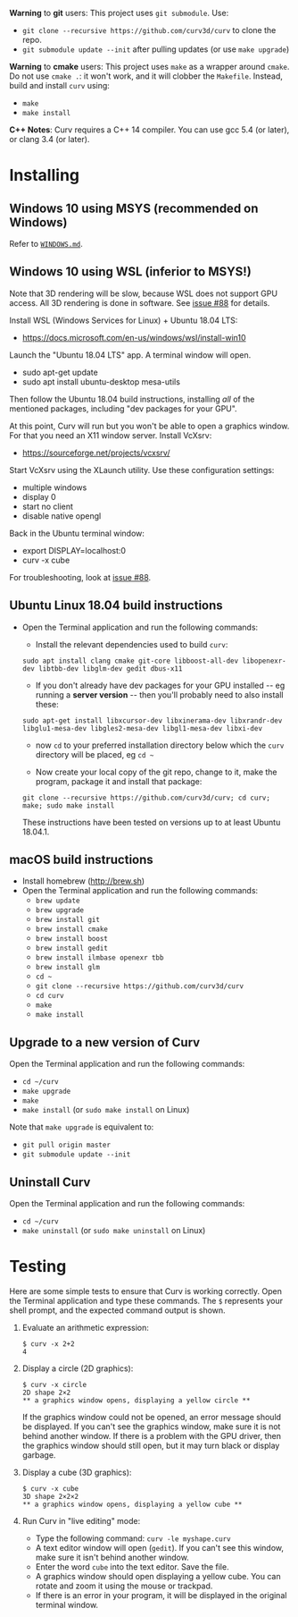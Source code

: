 **Warning** to **git** users:
This project uses `git submodule`. Use:
* `git clone --recursive https://github.com/curv3d/curv` to clone the repo.
* `git submodule update --init` after pulling updates (or use `make upgrade`)

**Warning** to **cmake** users:
This project uses `make` as a wrapper around `cmake`.
Do not use `cmake .`: it won't work, and it will clobber the `Makefile`.
Instead, build and install `curv` using:
* `make`
* `make install`

**C++ Notes**: Curv requires a C++ 14 compiler.
You can use gcc 5.4 (or later), or clang 3.4 (or later).

# Installing

## Windows 10 using MSYS (recommended on Windows)

Refer to [`WINDOWS.md`](./WINDOWS.md).

## Windows 10 using WSL (inferior to MSYS!)

Note that 3D rendering will be slow, because WSL does not support GPU access.
All 3D rendering is done in software. See [issue #88](https://github.com/curv3d/curv/issues/88) for details.

Install WSL (Windows Services for Linux) + Ubuntu 18.04 LTS:
 * https://docs.microsoft.com/en-us/windows/wsl/install-win10

Launch the "Ubuntu 18.04 LTS" app. A terminal window will open.
 * sudo apt-get update
 * sudo apt install ubuntu-desktop mesa-utils

Then follow the Ubuntu 18.04 build instructions, installing *all* of the
mentioned packages, including "dev packages for your GPU".

At this point, Curv will run but you won't be able to open a graphics window.
For that you need an X11 window server. Install VcXsrv:
 * https://sourceforge.net/projects/vcxsrv/

Start VcXsrv using the XLaunch utility. Use these configuration settings:
 * multiple windows
 * display 0
 * start no client
 * disable native opengl

Back in the Ubuntu terminal window:
 * export DISPLAY=localhost:0
 * curv -x cube

For troubleshooting, look at [issue #88](https://github.com/curv3d/curv/issues/88).

## Ubuntu Linux 18.04 build instructions
* Open the Terminal application and run the following commands:
  * Install the relevant dependencies used to build `curv`:

  `sudo apt install clang cmake git-core libboost-all-dev libopenexr-dev libtbb-dev libglm-dev gedit dbus-x11`

  * If you don't already have dev packages for your GPU installed -- eg running a **server version** -- then you'll probably need to also install these:

  `sudo apt-get install libxcursor-dev libxinerama-dev libxrandr-dev libglu1-mesa-dev libgles2-mesa-dev libgl1-mesa-dev libxi-dev`
  * now `cd` to your preferred installation directory below which the `curv` directory will be placed, eg `cd ~`

  * Now create your local copy of the git repo, change to it, make the program, package it and install that package:

  `git clone --recursive https://github.com/curv3d/curv; cd curv; make; sudo make install`

  These instructions have been tested on versions up to at least Ubuntu 18.04.1.

## macOS build instructions
* Install homebrew (http://brew.sh)
* Open the Terminal application and run the following commands:
  * `brew update`
  * `brew upgrade`
  * `brew install git`
  * `brew install cmake`
  * `brew install boost`
  * `brew install gedit`
  * `brew install ilmbase openexr tbb`
  * `brew install glm`
  * `cd ~`
  * `git clone --recursive https://github.com/curv3d/curv`
  * `cd curv`
  * `make`
  * `make install`

## Upgrade to a new version of Curv
Open the Terminal application and run the following commands:
 * `cd ~/curv`
 * `make upgrade`
 * `make`
 * `make install` (or `sudo make install` on Linux)

Note that `make upgrade` is equivalent to:
 * `git pull origin master`
 * `git submodule update --init`

## Uninstall Curv
Open the Terminal application and run the following commands:
 * `cd ~/curv`
 * `make uninstall` (or `sudo make uninstall` on Linux)

# Testing
Here are some simple tests to ensure that Curv is working correctly.
Open the Terminal application and type these commands.
The `$` represents your shell prompt, and the expected command output is shown.

1. Evaluate an arithmetic expression:
   ```
   $ curv -x 2+2
   4
   ```

2. Display a circle (2D graphics):
   ```
   $ curv -x circle
   2D shape 2×2
   ** a graphics window opens, displaying a yellow circle **
   ```
   If the graphics window could not be opened, an error message should be displayed.
   If you can't see the graphics window, make sure it is not behind another window.
   If there is a problem with the GPU driver, then the graphics window should still open,
   but it may turn black or display garbage.

3. Display a cube (3D graphics):
   ```
   $ curv -x cube
   3D shape 2×2×2
   ** a graphics window opens, displaying a yellow cube **
   ```

4. Run Curv in "live editing" mode:
   * Type the following command: `curv -le myshape.curv`
   * A text editor window will open (`gedit`). If you can't see this window, make sure it isn't behind another window.
   * Enter the word `cube` into the text editor. Save the file.
   * A graphics window should open displaying a yellow cube. You can rotate and zoom it using the mouse or trackpad.
   * If there is an error in your program, it will be displayed in the original terminal window.
